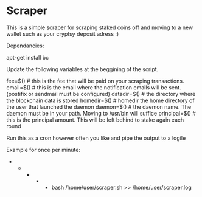 # Scraper
This is a simple scraper for scraping staked coins off and moving to a new wallet such as your cryptsy deposit adress :)

Dependancies:

apt-get install bc

Update the following variables at the beggining of the script.

fee=$() # this is the fee that will be paid on your scraping transactions.
email=$() # this is the email where the notification emails will be sent. (postifix or sendmail must be configured)
datadir=$() # the directory where the blockchain data is stored
homedir=$() # homedir the home directory of the user that launched the daemon
daemon=$() # the daemon name. The daemon must be in your path. Moving to /usr/bin will suffice
principal=$() # this is the principal amount. This will be left behind to stake again each round

Run this as a cron however often you like and pipe the output to a logile

Example for once per minute:

* * * * * bash /home/user/scraper.sh >> /home/user/scraper.log
